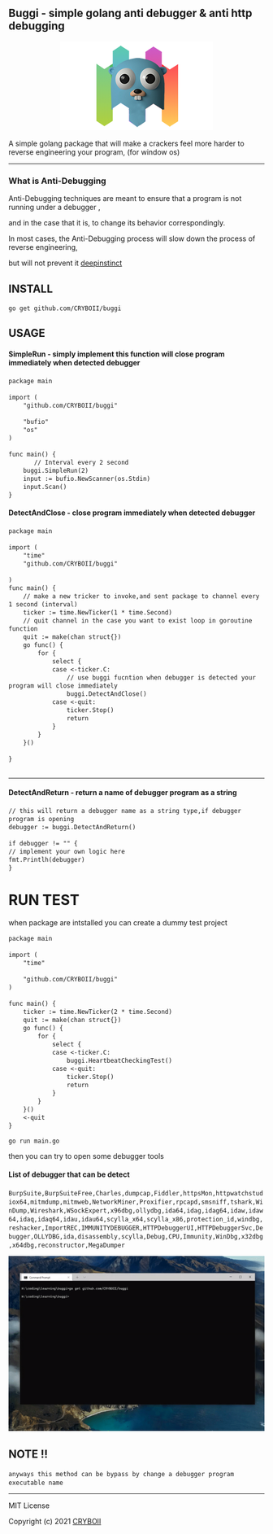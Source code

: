 ## Buggi - simple golang anti debugger & anti http debugging 

<p align="center">
	<img src="buggi.png" alt="kill"/>
</p>


 A simple golang package that will make a crackers feel more harder to reverse engineering your program, (for window os)

___

### What is Anti-Debugging 

Anti-Debugging techniques are meant to ensure that a program is not running under a debugger ,

and in the case that it is, to change its behavior correspondingly.

In most cases, the Anti-Debugging process will slow down the process of reverse engineering, 

but will not prevent it  [deepinstinct](https://www.deepinstinct.com/blog/common-anti-debugging-techniques-in-the-malware-landscape)


## INSTALL

```
go get github.com/CRYBOII/buggi
```

## USAGE

#### SimpleRun - simply implement this function will close program immediately when detected debugger

```
package main

import (
	"github.com/CRYBOII/buggi"

	"bufio"
	"os"
)

func main() {
       // Interval every 2 second
	buggi.SimpleRun(2)
	input := bufio.NewScanner(os.Stdin)
	input.Scan()
}

```
#### DetectAndClose - close program immediately when detected debugger
```
package main

import (
    "time"
    "github.com/CRYBOII/buggi"

)
func main() {
    // make a new tricker to invoke,and sent package to channel every 1 second (interval)
	ticker := time.NewTicker(1 * time.Second)
    // quit channel in the case you want to exist loop in goroutine function
	quit := make(chan struct{})
	go func() {
		for {
			select {
			case <-ticker.C:
                // use buggi fucntion when debugger is detected your program will close immediately 
				buggi.DetectAndClose()
			case <-quit:
				ticker.Stop()
				return
			}
		}
	}()

}


```
___
#### DetectAndReturn - return a name of debugger program as a string
```
// this will return a debugger name as a string type,if debugger program is opening
debugger := buggi.DetectAndReturn()

if debugger != "" {
// implement your own logic here
fmt.Printlh(debugger)
}

```

# RUN TEST

when package are intstalled you can create a dummy test project
```
package main

import (
	"time"

	"github.com/CRYBOII/buggi"
)

func main() {
	ticker := time.NewTicker(2 * time.Second)
	quit := make(chan struct{})
	go func() {
		for {
			select {
			case <-ticker.C:
				buggi.HeartbeatCheckingTest()
			case <-quit:
				ticker.Stop()
				return
			}
		}
	}()
	<-quit
}

```
```
go run main.go
```

then you can try to open some debugger tools



#### List of debugger that can be detect
`BurpSuite,BurpSuiteFree,Charles,dumpcap,Fiddler,httpsMon,httpwatchstudiox64,mitmdump,mitmweb,NetworkMiner,Proxifier,rpcapd,smsniff,tshark,WinDump,Wireshark,WSockExpert,x96dbg,ollydbg,ida64,idag,idag64,idaw,idaw64,idaq,idaq64,idau,idau64,scylla_x64,scylla_x86,protection_id,windbg,reshacker,ImportREC,IMMUNITYDEBUGGER,HTTPDebuggerUI,HTTPDebuggerSvc,Debugger,OLLYDBG,ida,disassembly,scylla,Debug,CPU,Immunity,WinDbg,x32dbg,x64dbg,reconstructor,MegaDumper`



![antidebug](uTln8gs.gif "antidebug")

## NOTE !!
`anyways this method can be bypass by change a debugger program executable name `

___
MIT License

Copyright (c) 2021 [CRYBOII](https://github.com/CRYBOII)

